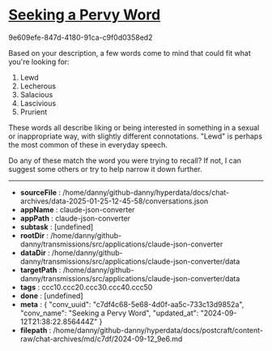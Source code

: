 # [Seeking a Pervy Word](https://claude.ai/chat/c7df4c68-5e68-4d0f-aa5c-733c13d9852a)

9e609efe-847d-4180-91ca-c9f0d0358ed2

 Based on your description, a few words come to mind that could fit what you're looking for:

1. Lewd
2. Lecherous 
3. Salacious
4. Lascivious
5. Prurient

These words all describe liking or being interested in something in a sexual or inappropriate way, with slightly different connotations. "Lewd" is perhaps the most common of these in everyday speech.

Do any of these match the word you were trying to recall? If not, I can suggest some others or try to help narrow it down further.

---

* **sourceFile** : /home/danny/github-danny/hyperdata/docs/chat-archives/data-2025-01-25-12-45-58/conversations.json
* **appName** : claude-json-converter
* **appPath** : claude-json-converter
* **subtask** : [undefined]
* **rootDir** : /home/danny/github-danny/transmissions/src/applications/claude-json-converter
* **dataDir** : /home/danny/github-danny/transmissions/src/applications/claude-json-converter/data
* **targetPath** : /home/danny/github-danny/transmissions/src/applications/claude-json-converter/data
* **tags** : ccc10.ccc20.ccc30.ccc40.ccc50
* **done** : [undefined]
* **meta** : {
  "conv_uuid": "c7df4c68-5e68-4d0f-aa5c-733c13d9852a",
  "conv_name": "Seeking a Pervy Word",
  "updated_at": "2024-09-12T21:38:22.856444Z"
}
* **filepath** : /home/danny/github-danny/hyperdata/docs/postcraft/content-raw/chat-archives/md/c7df/2024-09-12_9e6.md